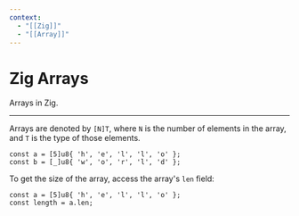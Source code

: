 ```yaml
---
context:
  - "[[Zig]]"
  - "[[Array]]"
---
```


# Zig Arrays

Arrays in Zig.

---

Arrays are denoted by `[N]T`, where `N` is the number of elements in the array, and `T` is the type of those elements.

```zig
const a = [5]u8{ 'h', 'e', 'l', 'l', 'o' };
const b = [_]u8{ 'w', 'o', 'r', 'l', 'd' };
```

To get the size of the array, access the array's `len` field:

```zig
const a = [5]u8{ 'h', 'e', 'l', 'l', 'o' };
const length = a.len;
```
